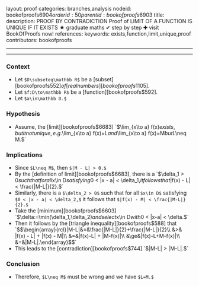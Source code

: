 layout: proof
categories: branches,analysis
nodeid: bookofproofs$6904
orderid: 50
parentid: bookofproofs$6903
title: 
description: PROOF BY CONTRADICTION Proof of LIMIT OF A FUNCTION IS UNIQUE IF IT EXISTS &#9733; graduate maths &#10004; step by step &#10010; visit BookOfProofs now!
references: 
keywords: exists,function,limit,unique,proof
contributors: bookofproofs

---


---

### Context

* Let `$D\subseteq\mathbb R$` be a [subset][bookofproofs$552] of [real numbers][bookofproofs$1105].
* Let `$f:D\to\mathbb R$` be a [function][bookofproofs$592].
* Let `$a\in\mathbb D.$`

### Hypothesis

* Assume, the [limit][bookofproofs$6683] `$\lim_{x\to a} f(x)$` exists, but it not unique, e.g. `$\lim_{x\to a} f(x)=L$` and `$\lim_{x\to a} f(x)=M$` but `$L\neq M.$`

### Implications

* Since `$L\neq M$`, then `$|M - L| > 0.$`
* By the [definition of limit][bookofproofs$6683], there is a `$\delta_1 > 0$` such that for all `$x\in D$` satisfying `$0 < |x - a| < \delta_1,$` it follows that `$|f(x) - L| < \frac{|M-L|}{2}.$`
* Similarly, there is a `$\delta_2 > 0$` such that for all `$x\in D$` satisfying `$0 < |x - a| < \delta_2,$` it follows that `$|f(x) - M| < \frac{|M-L|}{2}.$`
* Take the [minimum][bookofproofs$6603] `$\delta:=\min(\delta_1,\delta_2)$` and select `$x\in D$` with `$0 < |x-a| < \delta.$`
* Then it follows by the [triangle inequality][bookofproofs$588] that `$$\begin{array}{rcl}|M-L|&=&\frac{|M-L|}{2}+\frac{|M-L|}{2}\\
&>& |f(x) - L| + |f(x) - M|\\
&=&|f(x)-L| + |M-f(x)|\\
&\ge&|f(x)-L+M-f(x)|\\
&=&|M-L|.\end{array}$$`
* This leads to the [contradiction][bookofproofs$744] `$|M-L| > |M-L|.$` 

### Conclusion

* Therefore, `$L\neq M$` must be wrong and we have `$L=M.$`
